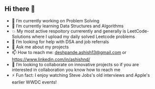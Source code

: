 ## Hi there 👋

- 🔭 I’m currently working on Problem Solving
- 🌱 I’m currently learning Data Structures and Algorithms
- 💥 My most active respoitory currerently and generally is LeetCode-Solutions where I upload my daily solved Leetcode problems
- 🤔 I’m looking for help with DSA and job referrals
- 💬 Ask me about my projects
- 📫 How to reach me: deshpande.ashish13@gmail.com or https://www.linkedin.com/in/ashishnd/
- 👯 I’m looking to collaborate on innovative projects so if you are interested in collaboration you know how to reach me
- ⚡ Fun fact: I enjoy watching Steve Jobs's old interviews and Apple's earlier WWDC events!
